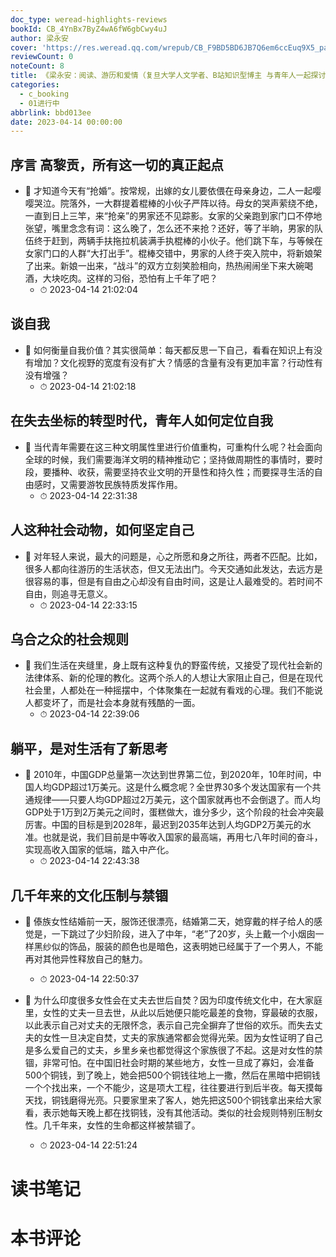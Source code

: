 ```yaml
---
doc_type: weread-highlights-reviews
bookId: CB_4YnBx7ByZ4wA6fW6gbCwy4uJ
author: 梁永安
cover: 'https://res.weread.qq.com/wrepub/CB_F9BD5BD6JB7Q6em6ccEuq9X5_parsecover'
reviewCount: 0
noteCount: 8
title: 《梁永安：阅读、游历和爱情（复旦大学人文学者、B站知识型博主 与青年人一起探讨社会转型时代该怎样生活）》
categories:
  - c_booking
  - 01进行中
abbrlink: bbd013ee
date: 2023-04-14 00:00:00
---
```



## 序言 高黎贡，所有这一切的真正起点


- 📌 才知道今天有“抢婚”。按常规，出嫁的女儿要依偎在母亲身边，二人一起嘤嘤哭泣。院落外，一大群提着棍棒的小伙子严阵以待。母女的哭声萦绕不绝，一直到日上三竿，来“抢亲”的男家还不见踪影。女家的父亲跑到家门口不停地张望，嘴里念念有词：这么晚了，怎么还不来抢？还好，等了半晌，男家的队伍终于赶到，两辆手扶拖拉机装满手执棍棒的小伙子。他们跳下车，与等候在女家门口的人群“大打出手”。棍棒交错中，男家的人终于突入院中，将新娘架了出来。新娘一出来，“战斗”的双方立刻笑脸相向，热热闹闹坐下来大碗喝酒，大块吃肉。这样的习俗，恐怕有上千年了吧？ 
    - ⏱ 2023-04-14 21:02:04 
## 谈自我


- 📌 如何衡量自我价值？其实很简单：每天都反思一下自己，看看在知识上有没有增加？文化视野的宽度有没有扩大？情感的含量有没有更加丰富？行动性有没有增强？ 
    - ⏱ 2023-04-14 21:02:18 
## 在失去坐标的转型时代，青年人如何定位自我


- 📌 当代青年需要在这三种文明属性里进行价值重构，可重构什么呢？社会面向全球的时候，我们需要海洋文明的精神推动它；坚持做周期性的事情时，要时段，要播种、收获，需要坚持农业文明的开垦性和持久性；而要探寻生活的自由感时，又需要游牧民族特质发挥作用。 
    - ⏱ 2023-04-14 22:31:38 
## 人这种社会动物，如何坚定自己


- 📌 对年轻人来说，最大的问题是，心之所愿和身之所往，两者不匹配。比如，很多人都向往游历的生活状态，但又无法出门。今天交通如此发达，去远方是很容易的事，但是有自由之心却没有自由时间，这是让人最难受的。若时间不自由，则追寻无意义。 
    - ⏱ 2023-04-14 22:33:15 
## 乌合之众的社会规则


- 📌 我们生活在夹缝里，身上既有这种复仇的野蛮传统，又接受了现代社会新的法律体系、新的伦理的教化。这两个杀人的人想让大家阻止自己，但是在现代社会里，人都处在一种摇摆中，个体聚集在一起就有看戏的心理。我们不能说人都变坏了，而是社会本身就有残酷的一面。 
    - ⏱ 2023-04-14 22:39:06 
## 躺平，是对生活有了新思考


- 📌 2010年，中国GDP总量第一次达到世界第二位，到2020年，10年时间，中国人均GDP超过1万美元。这是什么概念呢？全世界30多个发达国家有一个共通规律——只要人均GDP超过2万美元，这个国家就再也不会倒退了。而人均GDP处于1万到2万美元之间时，蛋糕做大，谁分多少，这个阶段的社会冲突最厉害。中国的目标是到2028年，最迟到2035年达到人均GDP2万美元的水准。也就是说，我们目前是中等收入国家的最高端，再用七八年时间的奋斗，实现高收入国家的低端，踏入中产化。 
    - ⏱ 2023-04-14 22:43:38 
## 几千年来的文化压制与禁锢


- 📌 傣族女性结婚前一天，服饰还很漂亮，结婚第二天，她穿戴的样子给人的感觉是，一下跳过了少妇阶段，进入了中年，“老”了20岁，头上戴一个小烟囱一样黑纱似的饰品，服装的颜色也是暗色，这表明她已经属于了一个男人，不能再对其他异性释放自己的魅力。 
    - ⏱ 2023-04-14 22:50:37 

- 📌 为什么印度很多女性会在丈夫去世后自焚？因为印度传统文化中，在大家庭里，女性的丈夫一旦去世，从此以后她便只能吃最差的食物，穿最破的衣服，以此表示自己对丈夫的无限怀念，表示自己完全摒弃了世俗的欢乐。而失去丈夫的女性一旦决定自焚，丈夫的家族通常都会觉得光荣。因为女性证明了自己是多么爱自己的丈夫，乡里乡亲也都觉得这个家族很了不起。这是对女性的禁锢，非常可怕。在中国旧社会时期的某些地方，女性一旦成了寡妇，会准备500个铜钱，到了晚上，她会把500个铜钱往地上一撒，然后在黑暗中把铜钱一个个找出来，一个不能少，这是项大工程，往往要进行到后半夜。每天摸每天找，铜钱磨得光亮。只要家里来了客人，她先把这500个铜钱拿出来给大家看，表示她每天晚上都在找铜钱，没有其他活动。类似的社会规则特别压制女性。几千年来，女性的生命都这样被禁锢了。 
    - ⏱ 2023-04-14 22:51:24 

# 读书笔记


# 本书评论
